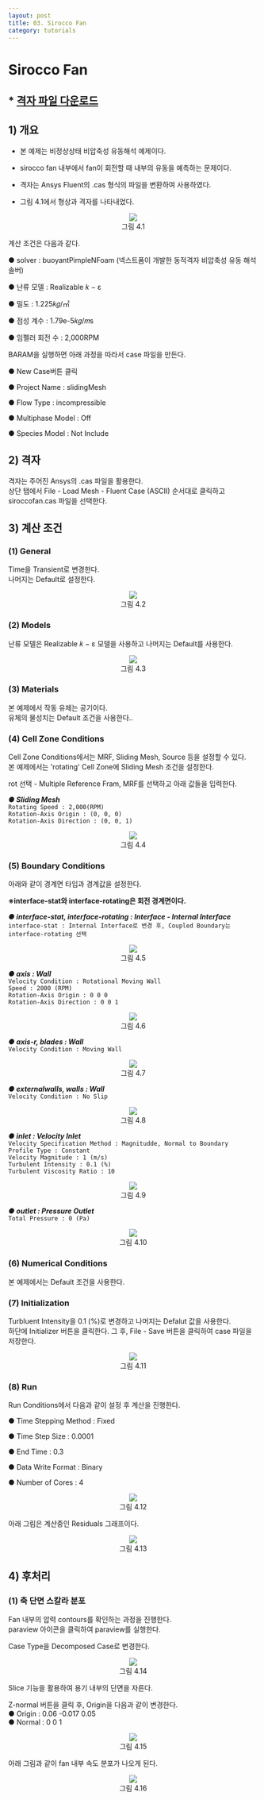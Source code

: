 ```yaml
---
layout: post
title: 03. Sirocco Fan
category: tutorials
---
```


# Sirocco Fan 

## * [격자 파일 다운로드](https://drive.google.com/file/d/1ziOkgB3Uv9I3V8o9oRJnribBkTqKcR93/view?usp=sharing)

## 1) 개요 
* 본 예제는 비정상상태 비압축성 유동해석 예제이다.<br>

* sirocco fan 내부에서 fan이 회전할 때 내부의 유동을 예측하는 문제이다. <br>

* 격자는 Ansys Fluent의 .cas 형식의 파일을 변환하여 사용하였다.<br>

* 그림 4.1에서 형상과 격자를 나타내었다.<br>

<p align='center'>
    <img src="https://github.com/nextfoam/baram-pages/raw/main/screenshots/slidingMesh/4.1.png"><br>
    그림 4.1
</p>

계산 조건은 다음과 같다. <br>

●  solver : buoyantPimpleNFoam (넥스트폼이 개발한 동적격자 비압축성 유동 해석 솔버) <br>

●  난류 모델 : Realizable 𝑘 − ε<br>

●  밀도 : 1.225𝑘𝑔/㎥ <br>

●  점성 계수 : 1.79e-5𝑘𝑔/𝑚s <br>

●  임펠러 회전 수 : 2,000RPM  <br>

BARAM을 실행하면 아래 과정을 따라서 case 파일을 만든다.<br>

●  New Case버튼 클릭<br>

●  Project Name : slidingMesh<br>

●  Flow Type : incompressible<br>

●  Multiphase Model : Off<br>

● Species Model : Not Include<br>

## 2) 격자
격자는 주어진 Ansys의 .cas 파일을 활용한다. <br>
상단 탭에서 File - Load Mesh - Fluent Case (ASCII) 순서대로 클릭하고 siroccofan.cas 파일을 선택한다. <br>

## 3) 계산 조건
### (1) General
Time을 Transient로 변경한다.<br>
나머지는 Default로 설정한다.<br>

<p align='center'>
    <img src="https://github.com/nextfoam/baram-pages/raw/main/screenshots/slidingMesh/4.2.png"><br>
    그림 4.2
</p>

### (2) Models
난류 모델은 Realizable 𝑘 − ε 모델을 사용하고 나머지는 Default를 사용한다. <br>

<p align='center'>
    <img src="https://github.com/nextfoam/baram-pages/raw/main/screenshots/slidingMesh/4.3.png"><br>
    그림 4.3
</p>

### (3) Materials
본 예제에서 작동 유체는 공기이다.<br>
유체의 물성치는 Default 조건을 사용한다..<br>

### (4) Cell Zone Conditions
Cell Zone Conditions에서는 MRF, Sliding Mesh, Source 등을 설정할 수 있다.<br>
본 예제에서는 'rotating' Cell Zone에 Sliding Mesh 조건을 설정한다.<br>

rot 선택 - Multiple Reference Fram, MRF를 선택하고 아래 값들을 입력한다.<br>

***●  Sliding Mesh***<br>
```Rotating Speed : 2,000(RPM)```<br>
```Rotation-Axis Origin : (0, 0, 0)```<br>
```Rotation-Axis Direction : (0, 0, 1)```  <br>

<p align='center'>
    <img src="https://github.com/nextfoam/baram-pages/raw/main/screenshots/slidingMesh/4.4.png"><br>
    그림 4.4
</p>

### (5) Boundary Conditions
아래와 같이 경계면 타입과 경계값을 설정한다.<br>

**※interface-stat와 interface-rotating은 회전 경계면이다.<br>**

***●  interface-stat, interface-rotating : Interface - Internal Interface***<br>
```interface-stat : Internal Interface로 변경 후, Coupled Boundary는 interface-rotating 선택```<br>

<p align='center'>
    <img src="https://github.com/nextfoam/baram-pages/raw/main/screenshots/slidingMesh/4.5.png"><br>
    그림 4.5
</p>

***●  axis : Wall***<br>
```Velocity Condition : Rotational Moving Wall```<br>
```Speed : 2000 (RPM)```  <br>
```Rotation-Axis Origin : 0 0 0```  <br>
```Rotation-Axis Direction : 0 0 1```  <br>

<p align='center'>
    <img src="https://github.com/nextfoam/baram-pages/raw/main/screenshots/slidingMesh/4.6.png"><br>
    그림 4.6
</p>

***●  axis-r, blades : Wall***<br>
```Velocity Condition : Moving Wall```<br>

<p align='center'>
    <img src="https://github.com/nextfoam/baram-pages/raw/main/screenshots/slidingMesh/4.7.png"><br>
    그림 4.7
</p>

***●  externalwalls, walls : Wall***<br>
```Velocity Condition : No Slip```<br>

<p align='center'>
    <img src="https://github.com/nextfoam/baram-pages/raw/main/screenshots/slidingMesh/4.8.png"><br>
    그림 4.8
</p>

***●  inlet : Velocity Inlet***<br>
```Velocity Specification Method : Magnitudde, Normal to Boundary```<br>
```Profile Type : Constant```<br>
```Velocity Magnitude : 1 (m/s)```<br>
```Turbulent Intensity : 0.1 (%)```<br>
```Turbulent Viscosity Ratio : 10```<br>

<p align='center'>
    <img src="https://github.com/nextfoam/baram-pages/raw/main/screenshots/slidingMesh/4.9.png"><br>
    그림 4.9
</p>

***●  outlet : Pressure Outlet***<br>
```Total Pressure : 0 (Pa)```<br>

<p align='center'>
    <img src="https://github.com/nextfoam/baram-pages/raw/main/screenshots/slidingMesh/4.10.png"><br>
    그림 4.10
</p>

### (6) Numerical Conditions
본 예제에서는 Default 조건을 사용한다. <br>

### (7) Initialization
Turbluent Intensity을 0.1 (%)로 변경하고 나머지는 Defalut 값을 사용한다.<br>
하단에 Initializer 버튼을 클릭한다. 그 후, File - Save 버튼을 클릭하여 case 파일을 저장한다. <br>

<p align='center'>
    <img src="https://github.com/nextfoam/baram-pages/raw/main/screenshots/slidingMesh/4.11.png"><br>
    그림 4.11
</p>

### (8) Run
Run Conditions에서 다음과 같이 설정 후 계산을 진행한다.<br>

●  Time Stepping Method : Fixed  <br>

●  Time Step Size : 0.0001  <br>

●  End Time : 0.3  <br>

●  Data Write Format : Binary  <br>

●  Number of Cores : 4  <br>

<p align='center'>
    <img src="https://github.com/nextfoam/baram-pages/raw/main/screenshots/slidingMesh/4.12.png"><br>
    그림 4.12
</p>

아래 그림은 계산중인 Residuals 그래프이다.
<p align='center'>
    <img src="https://github.com/nextfoam/baram-pages/raw/main/screenshots/slidingMesh/4.13.png"><br>
    그림 4.13
</p>

## 4) 후처리

### (1) 축 단면 스칼라 분포
Fan 내부의 압력 contours를 확인하는 과정을 진행한다.<br>
paraview 아이콘을 클릭하여 paraview를 실행한다.<br>

Case Type을 Decomposed Case로 변경한다.

<p align='center'>
    <img src="https://github.com/nextfoam/baram-pages/raw/main/screenshots/slidingMesh/4.14.png"><br>
    그림 4.14
</p>

Slice 기능을 활용하여 용기 내부의 단면을 자른다.<br>

Z-normal 버튼을 클릭 후, Origin을 다음과 같이 변경한다.<br>
●  Origin : 0.06 -0.017 0.05  <br>
●  Normal : 0 0 1  <br>

<p align='center'>
    <img src="https://github.com/nextfoam/baram-pages/raw/main/screenshots/slidingMesh/4.15.png"><br>
    그림 4.15
</p>

아래 그림과 같이 fan 내부 속도 분포가 나오게 된다.

<p align='center'>
    <img src="https://github.com/nextfoam/baram-pages/raw/main/screenshots/slidingMesh/4.16.png"><br>
    그림 4.16
</p>